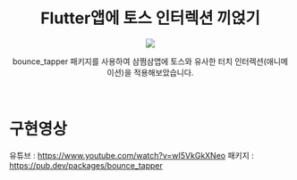 <h1 align="center">Flutter앱에 토스 인터렉션 끼얹기</h1>
<p align="center"><img src="https://velog.velcdn.com/images/ximya_hf/post/22d82beb-344b-4ff8-a750-033752cd5615/image.png"/></p><p align="center">bounce_tapper 패키지를 사용하여 삼쩜삼앱에 토스와 유사한 터치 인터렉션(애니메이션)을 적용해보았습니다.</p><br>

# 구현영상
유튜브 : https://www.youtube.com/watch?v=wI5VkGkXNeo
패키지 : https://pub.dev/packages/bounce_tapper

